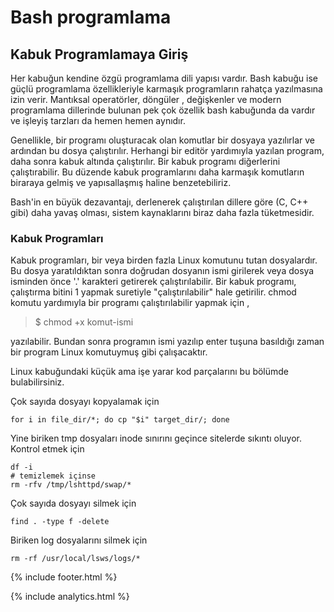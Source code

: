 # Bash programlama

## Kabuk Programlamaya Giriş 

Her kabuğun kendine özgü programlama dili yapısı vardır. Bash kabuğu ise güçlü programlama özellikleriyle karmaşık programların rahatça yazılmasına izin verir. Mantıksal operatörler, döngüler , değişkenler ve modern programlama dillerinde bulunan pek çok özellik bash kabuğunda da vardır ve işleyiş tarzları da hemen hemen aynıdır. 

Genellikle, bir programı oluşturacak olan komutlar bir dosyaya yazılırlar ve ardından bu dosya çalıştırılır. Herhangi bir editör yardımıyla yazılan program, daha sonra kabuk altında çalıştırılır. Bir kabuk programı diğerlerini çalıştırabilir. Bu düzende kabuk programlarını daha karmaşık komutların biraraya gelmiş ve yapısallaşmış haline benzetebiliriz. 

Bash'in en büyük dezavantajı, derlenerek çalıştırılan dillere göre (C, C++ gibi) daha yavaş olması, sistem kaynaklarını biraz daha fazla tüketmesidir. 

### Kabuk Programları 

Kabuk programları, bir veya birden fazla Linux komutunu tutan dosyalardır. Bu dosya yaratıldıktan sonra doğrudan dosyanın ismi girilerek veya dosya isminden önce '.' karakteri getirerek çalıştırılabilir. Bir kabuk programı, çalıştırma bitini 1 yapmak suretiyle "çalıştırılabilir" hale getirilir. chmod komutu yardımıyla bir programı çalıştırılabilir yapmak için , 

>$ chmod +x komut-ismi

yazılabilir. Bundan sonra programın ismi yazılıp enter tuşuna basıldığı zaman bir program Linux komutuymuş gibi çalışacaktır. 

Linux kabuğundaki küçük ama işe yarar kod parçalarını bu bölümde bulabilirsiniz.

Çok sayıda dosyayı kopyalamak için
```
for i in file_dir/*; do cp "$i" target_dir/; done
```

Yine biriken tmp dosyaları inode sınırını geçince sitelerde sıkıntı oluyor. Kontrol etmek için
```
df -i
# temizlemek içinse
rm -rfv /tmp/lshttpd/swap/*
```

Çok sayıda dosyayı silmek için
```
find . -type f -delete
```

Biriken log dosyalarını silmek için
```
rm -rf /usr/local/lsws/logs/*
```

{% include footer.html %}

{% include analytics.html %}
